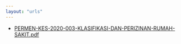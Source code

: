 ```yaml
---
layout: "urls"
---
```

* [PERMEN-KES-2020-003-KLASIFIKASI-DAN-PERIZINAN-RUMAH-SAKIT.pdf](PERMEN-KES-2020-003-KLASIFIKASI-DAN-PERIZINAN-RUMAH-SAKIT.pdf)
